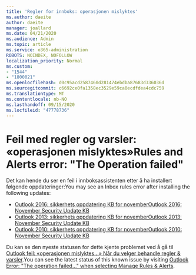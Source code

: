 ```yaml
---
title: 'Regler for innboks: operasjonen mislyktes'
ms.author: daeite
author: daeite
manager: joallard
ms.date: 04/21/2020
ms.audience: Admin
ms.topic: article
ms.service: o365-administration
ROBOTS: NOINDEX, NOFOLLOW
localization_priority: Normal
ms.custom:
- "1544"
- "1800021"
ms.openlocfilehash: d0c95acd2587460d281474ebdba87683d336036d
ms.sourcegitcommit: c6692ce0fa1358ec3529e59ca0ecdfdea4cdc759
ms.translationtype: MT
ms.contentlocale: nb-NO
ms.lasthandoff: 09/15/2020
ms.locfileid: "47778736"
---
```

# <a name="rules-and-alerts-error-the-operation-failed"></a><span data-ttu-id="08d61-102">Feil med regler og varsler: «operasjonen mislyktes»</span><span class="sxs-lookup"><span data-stu-id="08d61-102">Rules and Alerts error: "The Operation failed"</span></span>

<span data-ttu-id="08d61-103">Det kan hende du ser en feil i innboksassistenten etter å ha installert følgende oppdateringer:</span><span class="sxs-lookup"><span data-stu-id="08d61-103">You may see an Inbox rules error after installing the following updates:</span></span>

- [<span data-ttu-id="08d61-104">Outlook 2016: sikkerhets oppdatering KB for november</span><span class="sxs-lookup"><span data-stu-id="08d61-104">Outlook 2016: November Security Update KB</span></span>](https://support.microsoft.com/help/4461506)
- [<span data-ttu-id="08d61-105">Outlook 2013: sikkerhets oppdatering KB for november</span><span class="sxs-lookup"><span data-stu-id="08d61-105">Outlook 2013: November Security Update KB</span></span>](https://support.microsoft.com/help/4461486)
- [<span data-ttu-id="08d61-106">Outlook 2010: sikkerhets oppdatering KB for november</span><span class="sxs-lookup"><span data-stu-id="08d61-106">Outlook 2010: November Security Update KB</span></span>](https://support.microsoft.com/help/4461585)

<span data-ttu-id="08d61-107">Du kan se den nyeste statusen for dette kjente problemet ved å gå til [Outlook feil: «operasjonen mislyktes...» Når du velger behandle regler & varsler](https://support.office.com/article/Outlook-Error-The-operation-failed-when-selecting-Manage-Rules-Alerts-64b6ff77-98c2-4564-9cbf-25bd8e17fb8b%20).</span><span class="sxs-lookup"><span data-stu-id="08d61-107">You can see the latest status of this known issue by visiting [Outlook Error: "The operation failed..." when selecting Manage Rules & Alerts](https://support.office.com/article/Outlook-Error-The-operation-failed-when-selecting-Manage-Rules-Alerts-64b6ff77-98c2-4564-9cbf-25bd8e17fb8b%20).</span></span>